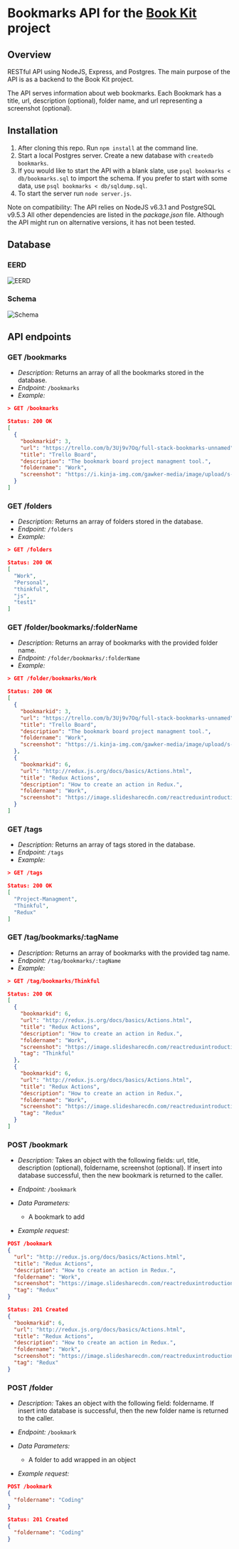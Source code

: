 # Bookmarks API for the [**Book Kit**](https://github.com/robbykim/bookmarks-fullstack) project

## Overview

RESTful API using NodeJS, Express, and Postgres. The main purpose of the API is as a backend to the Book Kit project.

The API serves information about web bookmarks. Each Bookmark has a title, url, description (optional), folder name, and url representing a screenshot (optional).

## Installation

1. After cloning this repo. Run `npm install` at the command line.
2. Start a local Postgres server. Create a new database with `createdb bookmarks`.
3. If you would like to start the API with a blank slate, use `psql bookmarks < db/bookmarks.sql` to import the schema. If you prefer to start with some data, use `psql bookmarks < db/sqldump.sql`.
4. To start the server run `node server.js`.

Note on compatibility: The API relies on NodeJS v6.3.1 and PostgreSQL v9.5.3 All other dependencies are listed in the _package.json_ file. Although the API might run on alternative versions, it has not been tested.

## Database

### EERD

![EERD](db/diagrams/bookmark_database_eerd_aug4_16.png)

### Schema

![Schema](db/diagrams/bookmark_database_schema_aug4_16.png)

## API endpoints

### GET /bookmarks

- _Description:_ Returns an array of all the bookmarks stored in the database.
- _Endpoint:_ `/bookmarks`
- _Example:_

```json
> GET /bookmarks

Status: 200 OK
[
  {
    "bookmarkid": 3,
    "url": "https://trello.com/b/3Uj9v7Oq/full-stack-bookmarks-unnamed",
    "title": "Trello Board",
    "description": "The bookmark board project managment tool.",
    "foldername": "Work",
    "screenshot": "https://i.kinja-img.com/gawker-media/image/upload/s--mWjnesG_--/18ixcsrp44y9gjpg.jpg"
  }
]
```

### GET /folders

- _Description:_ Returns an array of folders stored in the database.
- _Endpoint:_ `/folders`
- _Example:_

```json
> GET /folders

Status: 200 OK
[
  "Work",
  "Personal",
  "thinkful",
  "js",
  "test1"
]
```

### GET /folder/bookmarks/:folderName

- _Description:_ Returns an array of bookmarks with the provided folder name.
- _Endpoint:_ `/folder/bookmarks/:folderName`
- _Example:_

```json
> GET /folder/bookmarks/Work

Status: 200 OK
[
  {
    "bookmarkid": 3,
    "url": "https://trello.com/b/3Uj9v7Oq/full-stack-bookmarks-unnamed",
    "title": "Trello Board",
    "description": "The bookmark board project managment tool.",
    "foldername": "Work",
    "screenshot": "https://i.kinja-img.com/gawker-media/image/upload/s--mWjnesG_--/18ixcsrp44y9gjpg.jpg"
  },
  {
    "bookmarkid": 6,
    "url": "http://redux.js.org/docs/basics/Actions.html",
    "title": "Redux Actions",
    "description": "How to create an action in Redux.",
    "foldername": "Work",
    "screenshot": "https://image.slidesharecdn.com/reactreduxintroduction-151124165017-lva1-app6891/95/react-redux-introduction-33-638.jpg?cb=1448383914"
  }
]
```

### GET /tags

- _Description:_ Returns an array of tags stored in the database.
- _Endpoint:_ `/tags`
- _Example:_

```json
> GET /tags

Status: 200 OK
[
  "Project-Managment",
  "Thinkful",
  "Redux"
]
```

### GET /tag/bookmarks/:tagName

- _Description:_ Returns an array of bookmarks with the provided tag name.
- _Endpoint:_ `/tag/bookmarks/:tagName`
- _Example:_

```json
> GET /tag/bookmarks/Thinkful

Status: 200 OK
[
  {
    "bookmarkid": 6,
    "url": "http://redux.js.org/docs/basics/Actions.html",
    "title": "Redux Actions",
    "description": "How to create an action in Redux.",
    "foldername": "Work",
    "screenshot": "https://image.slidesharecdn.com/reactreduxintroduction-151124165017-lva1-app6891/95/react-redux-introduction-33-638.jpg?cb=1448383914",
    "tag": "Thinkful"
  },
  {
    "bookmarkid": 6,
    "url": "http://redux.js.org/docs/basics/Actions.html",
    "title": "Redux Actions",
    "description": "How to create an action in Redux.",
    "foldername": "Work",
    "screenshot": "https://image.slidesharecdn.com/reactreduxintroduction-151124165017-lva1-app6891/95/react-redux-introduction-33-638.jpg?cb=1448383914",
    "tag": "Redux"
  }
]
```

### POST /bookmark

- _Description:_ Takes an object with the following fields: url, title, description (optional), foldername, screenshot (optional). If insert into database successful, then the new bookmark is returned to the caller.
- _Endpoint:_ `/bookmark`
- _Data Parameters:_

  - A bookmark to add

- _Example request:_

```json
POST /bookmark
{
  "url": "http://redux.js.org/docs/basics/Actions.html",
  "title": "Redux Actions",
  "description": "How to create an action in Redux.",
  "foldername": "Work",
  "screenshot": "https://image.slidesharecdn.com/reactreduxintroduction-151124165017-lva1-app6891/95/react-redux-introduction-33-638.jpg?cb=1448383914",
  "tag": "Redux"
}

Status: 201 Created
{
  "bookmarkid": 6,
  "url": "http://redux.js.org/docs/basics/Actions.html",
  "title": "Redux Actions",
  "description": "How to create an action in Redux.",
  "foldername": "Work",
  "screenshot": "https://image.slidesharecdn.com/reactreduxintroduction-151124165017-lva1-app6891/95/react-redux-introduction-33-638.jpg?cb=1448383914",
  "tag": "Redux"
}
```

### POST /folder

- _Description:_ Takes an object with the following field: foldername. If insert into database is successful, then the new folder name is returned to the caller.
- _Endpoint:_ `/bookmark`
- _Data Parameters:_

  - A folder to add wrapped in an object

- _Example request:_

```json
POST /bookmark
{
  "foldername": "Coding"
}

Status: 201 Created
{
  "foldername": "Coding"
}
```

